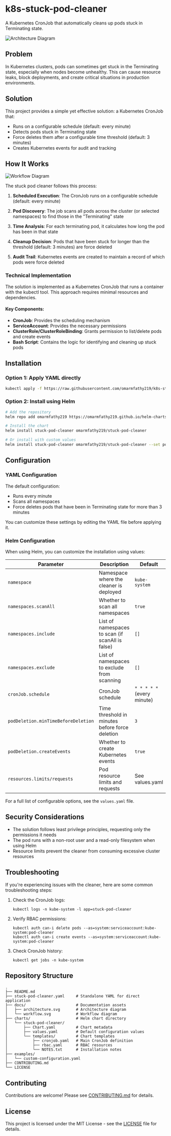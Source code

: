 # k8s-stuck-pod-cleaner

A Kubernetes CronJob that automatically cleans up pods stuck in Terminating state.

![Architecture Diagram](docs/architecture.svg)

## Problem

In Kubernetes clusters, pods can sometimes get stuck in the Terminating state, especially when nodes become unhealthy. This can cause resource leaks, block deployments, and create critical situations in production environments.

## Solution

This project provides a simple yet effective solution: a Kubernetes CronJob that:
- Runs on a configurable schedule (default: every minute)
- Detects pods stuck in Terminating state
- Force deletes them after a configurable time threshold (default: 3 minutes)
- Creates Kubernetes events for audit and tracking

## How It Works

![Workflow Diagram](docs/workflow.png)

The stuck pod cleaner follows this process:

1. **Scheduled Execution**: The CronJob runs on a configurable schedule (default: every minute)

2. **Pod Discovery**: The job scans all pods across the cluster (or selected namespaces) to find those in the "Terminating" state

3. **Time Analysis**: For each terminating pod, it calculates how long the pod has been in that state

4. **Cleanup Decision**: Pods that have been stuck for longer than the threshold (default: 3 minutes) are force deleted

5. **Audit Trail**: Kubernetes events are created to maintain a record of which pods were force deleted

### Technical Implementation

The solution is implemented as a Kubernetes CronJob that runs a container with the kubectl tool. This approach requires minimal resources and dependencies.

#### Key Components:

- **CronJob**: Provides the scheduling mechanism
- **ServiceAccount**: Provides the necessary permissions
- **ClusterRole/ClusterRoleBinding**: Grants permission to list/delete pods and create events
- **Bash Script**: Contains the logic for identifying and cleaning up stuck pods

## Installation

### Option 1: Apply YAML directly

```bash
kubectl apply -f https://raw.githubusercontent.com/omarmfathy219/k8s-stuck-pod-cleaner/main/stuck-pod-cleaner.yaml
```

### Option 2: Install using Helm

```bash
# Add the repository
helm repo add omarmfathy219 https://omarmfathy219.github.io/helm-charts/

# Install the chart
helm install stuck-pod-cleaner omarmfathy219/stuck-pod-cleaner

# Or install with custom values
helm install stuck-pod-cleaner omarmfathy219/stuck-pod-cleaner --set podDeletion.minTimeBeforeDeletion=5
```

## Configuration

### YAML Configuration

The default configuration:
- Runs every minute
- Scans all namespaces
- Force deletes pods that have been in Terminating state for more than 3 minutes

You can customize these settings by editing the YAML file before applying it.

### Helm Configuration

When using Helm, you can customize the installation using values:

| Parameter | Description | Default |
|-----------|-------------|---------|
| `namespace` | Namespace where the cleaner is deployed | `kube-system` |
| `namespaces.scanAll` | Whether to scan all namespaces | `true` |
| `namespaces.include` | List of namespaces to scan (if scanAll is false) | `[]` |
| `namespaces.exclude` | List of namespaces to exclude from scanning | `[]` |
| `cronJob.schedule` | CronJob schedule | `* * * * *` (every minute) |
| `podDeletion.minTimeBeforeDeletion` | Time threshold in minutes before force deletion | `3` |
| `podDeletion.createEvents` | Whether to create Kubernetes events | `true` |
| `resources.limits/requests` | Pod resource limits and requests | See values.yaml |

For a full list of configurable options, see the `values.yaml` file.

## Security Considerations

- The solution follows least privilege principles, requesting only the permissions it needs
- The pod runs with a non-root user and a read-only filesystem when using Helm
- Resource limits prevent the cleaner from consuming excessive cluster resources

## Troubleshooting

If you're experiencing issues with the cleaner, here are some common troubleshooting steps:

1. Check the CronJob logs:
   ```
   kubectl logs -n kube-system -l app=stuck-pod-cleaner
   ```

2. Verify RBAC permissions:
   ```
   kubectl auth can-i delete pods --as=system:serviceaccount:kube-system:pod-cleaner
   kubectl auth can-i create events --as=system:serviceaccount:kube-system:pod-cleaner
   ```

3. Check CronJob history:
   ```
   kubectl get jobs -n kube-system
   ```

## Repository Structure

```
.
├── README.md
├── stuck-pod-cleaner.yaml     # Standalone YAML for direct application
├── docs/                      # Documentation assets
│   ├── architecture.svg       # Architecture diagram
│   └── workflow.svg           # Workflow diagram
├── charts/                    # Helm chart directory
│   └── stuck-pod-cleaner/
│       ├── Chart.yaml         # Chart metadata
│       ├── values.yaml        # Default configuration values
│       └── templates/         # Chart templates
│           ├── cronjob.yaml   # Main CronJob definition
│           ├── rbac.yaml      # RBAC resources
│           └── NOTES.txt      # Installation notes
├── examples/
│   └── custom-configuration.yaml
├── CONTRIBUTING.md
└── LICENSE
```

## Contributing

Contributions are welcome! Please see [CONTRIBUTING.md](CONTRIBUTING.md) for details.

## License

This project is licensed under the MIT License - see the [LICENSE](LICENSE) file for details.